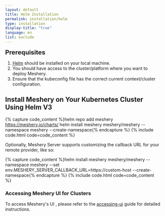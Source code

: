 ```yaml
---
layout: default
title: Helm Installation
permalink: installation/helm
type: installation
display-title: "true"
language: en
list: exclude
---
```


<div class="prereqs"><p><strong style="font-size: 20px;">Prerequisites</strong> </p> 
<ol>
<li><a href="https://helm.sh/docs/intro/install/" class="meshery-light">Helm</a> should be installed on your local machine.</li>
<li>You should have access to the cluster/platform where you want to deploy Meshery.</li>
<li>Ensure that the kubeconfig file has the correct current context/cluster configuration.</li>
</ol>
</div> 

## Install Meshery on Your Kubernetes Cluster Using Helm V3

{% capture code_content %}helm repo add meshery https://meshery.io/charts/
helm install meshery meshery/meshery --namespace meshery --create-namespace{% endcapture %}
{% include code.html code=code_content %}
<br />

Optionally, Meshery Server supports customizing the callback URL for your remote provider, like so:

{% capture code_content %}helm install meshery meshery/meshery --namespace meshery --set env.MESHERY_SERVER_CALLBACK_URL=https://custom-host --create-namespace{% endcapture %}
{% include code.html code=code_content %}

### Accessing Meshery UI for Clusters

To access Meshery's UI , please refer to the [accessing-ui](/tasks/accessing-meshery-ui) guide for detailed instructions.
